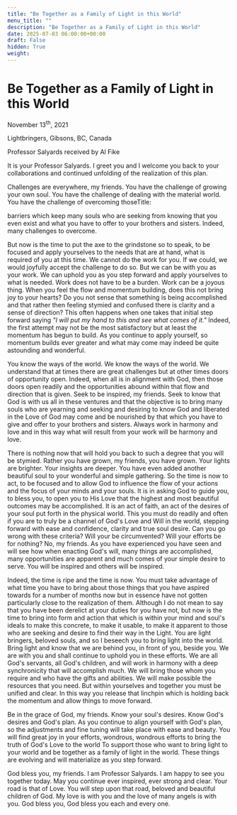 ```yaml
---
title: "Be Together as a Family of Light in this World"
menu_title: ""
description: "Be Together as a Family of Light in this World"
date: 2025-07-03 06:00:00+00:00
draft: False
hidden: True
weight:
---
```

# Be Together as a Family of Light in this World

November 13<sup>th</sup>, 2021

Lightbringers, Gibsons, BC, Canada

Professor Salyards received by Al Fike

It is your Professor Salyards. I greet you and I welcome you back to your collaborations and continued unfolding of the realization of this plan.

Challenges are everywhere, my friends. You have the challenge of growing your own soul. You have the challenge of dealing with the material world. You have the challenge of overcoming thoseTitle:

barriers which keep many souls who are seeking from knowing that you even exist and what you have to offer to your brothers and sisters. Indeed, many challenges to overcome.

But now is the time to put the axe to the grindstone so to speak, to be focused and apply yourselves to the needs that are at hand, what is required of you at this time. We cannot do the work for you. If we could, we would joyfully accept the challenge to do so. But we can be with you as your work. We can uphold you as you step forward and apply yourselves to what is needed. Work does not have to be a burden. Work can be a joyous thing. When you feel the flow and momentum building, does this not bring joy to your hearts? Do you not sense that something is being accomplished and that rather then feeling stymied and confused there is clarity and a sense of direction? This often happens when one takes that initial step forward saying *"I will put my hand to this and see what comes of it."* Indeed, the first attempt may not be the most satisfactory but at least the momentum has begun to build. As you continue to apply yourself, so momentum builds ever greater and what may come may indeed be quite astounding and wonderful.

You know the ways of the world. We know the ways of the world. We understand that at times there are great challenges but at other times doors of opportunity open. Indeed, when all is in alignment with God, then those doors open readily and the opportunities abound within that flow and direction that is given. Seek to be inspired, my friends. Seek to know that God is with us all in these ventures and that the objective is to bring many souls who are yearning and seeking and desiring to know God and liberated in the Love of God may come and be nourished by that which you have to give and offer to your brothers and sisters. Always work in harmony and love and in this way what will result from your work will be harmony and love.

There is nothing now that will hold you back to such a degree that you will be stymied. Rather you have grown, my friends, you have grown. Your lights are brighter. Your insights are deeper. You have even added another beautiful soul to your wonderful and simple gathering. So the time is now to act, to be focused and to allow God to influence the flow of your actions and the focus of your minds and your souls. It is in asking God to guide you, to bless you, to open you to His Love that the highest and most beautiful outcomes may be accomplished. It is an act of faith, an act of the desires of your soul put forth in the physical world. This you must do readily and often if you are to truly be a channel of God's Love and Will in the world, stepping forward with ease and confidence,  clarity and true soul desire. Can you go wrong with these criteria? Will your be circumvented? Will your efforts be for nothing? No, my friends. As you have experienced you have seen and will see how when  enacting God's will, many things are accomplished, many opportunities are apparent and much comes of your simple desire to serve. You will be inspired and others will be inspired.

Indeed, the time is ripe and the time is now. You must take advantage of what time you have to bring about those things that you have aspired towards for a number of months now but in essence have not gotten particularly close to the realization of them. Although I do not mean to say that you have been derelict at your duties for you have not, but now is the time to bring into form and action that which is within your mind and soul's ideals to make this concrete, to make it usable, to make it apparent to those who are seeking and desire to find their way in the Light. You are light bringers, beloved souls, and so I beseech you to bring light into the world. Bring light and know that we are behind you, in front of you, beside you. We are with you and shall continue to uphold you in these efforts. We are all God's servants, all God's children, and will work in harmony with a deep synchronicity that will accomplish much. We will bring those whom you require and who have the gifts and abilities. We will make possible the resources that you need. But within yourselves and together you must be unified and clear. In this way you release that linchpin which is holding back the momentum and allow things to move forward.

Be in the grace of God, my friends. Know your soul's desires. Know God's desires and God's plan. As you continue to align yourself with God's plan, so the adjustments and fine tuning will take place with ease and beauty. You will find great joy in your efforts, wondrous, wondrous efforts to bring the truth of God's Love to the world To support those who want to bring light to your world and be together as a family of light in the world. These things are evolving and will materialize as you step forward.

God bless you, my friends. I am Professor Salyards. I am happy to see you together today. May you continue ever inspired, ever strong and clear. Your road is that of Love. You will step upon that road, beloved and beautiful children of God. My love is with you and the love of many angels is with you. God bless you, God bless you each and every one.
